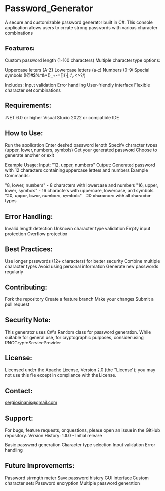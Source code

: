 # Password_Generator
A secure and customizable password generator built in C#. This console application allows users to create strong passwords with various character combinations.

## Features:

Custom password length (1-100 characters)
Multiple character type options:

Uppercase letters (A-Z)
Lowercase letters (a-z)
Numbers (0-9)
Special symbols (!@#$%^&*()_+-=[]{}|;:',.<>?/)

Includes:
Input validation
Error handling
User-friendly interface
Flexible character set combinations

## Requirements:

.NET 6.0 or higher
Visual Studio 2022 or compatible IDE

## How to Use:

Run the application
Enter desired password length
Specify character types (upper, lower, numbers, symbols)
Get your generated password
Choose to generate another or exit

Example Usage:
Input: "12, upper, numbers"
Output: Generated password with 12 characters containing uppercase letters and numbers
Example Commands:

"8, lower, numbers" - 8 characters with lowercase and numbers
"16, upper, lower, symbols" - 16 characters with uppercase, lowercase, and symbols
"20, upper, lower, numbers, symbols" - 20 characters with all character types

## Error Handling:

Invalid length detection
Unknown character type validation
Empty input protection
Overflow protection

## Best Practices:

Use longer passwords (12+ characters) for better security
Combine multiple character types
Avoid using personal information
Generate new passwords regularly

## Contributing:

Fork the repository
Create a feature branch
Make your changes
Submit a pull request

## Security Note:
This generator uses C#'s Random class for password generation. While suitable for general use, for cryptographic purposes, consider using RNGCryptoServiceProvider.

## License:
Licensed under the Apache License, Version 2.0 (the "License");
you may not use this file except in compliance with the License.

## Contact:
sergiosinanis@gmail.com

## Support:
For bugs, feature requests, or questions, please open an issue in the GitHub repository.
Version History:
1.0.0 - Initial release

Basic password generation
Character type selection
Input validation
Error handling

## Future Improvements:

Password strength meter
Save password history
GUI interface
Custom character sets
Password encryption
Multiple password generation
